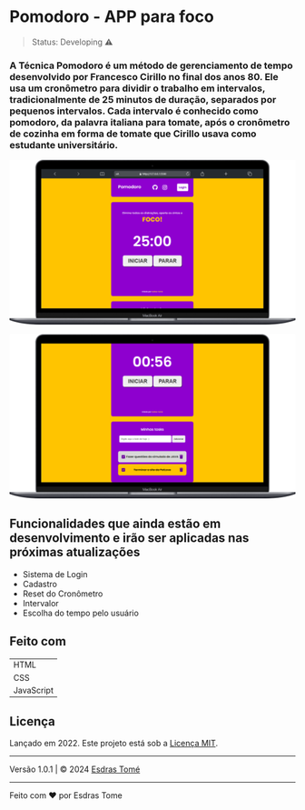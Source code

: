 <h1>Pomodoro - APP para foco</h1>

> Status: Developing ⚠️

### A Técnica Pomodoro é um método de gerenciamento de tempo desenvolvido por Francesco Cirillo no final dos anos 80. Ele usa um cronômetro para dividir o trabalho em intervalos, tradicionalmente de 25 minutos de duração, separados por pequenos intervalos. Cada intervalo é conhecido como pomodoro, da palavra italiana para tomate, após o cronômetro de cozinha em forma de tomate que Cirillo usava como estudante universitário.

![Demonstracao-do-Projeto](/assets/mockup-projeto.png)

![Demonstracao-do-Projeto](/assets/mockup-projeto2.png)

## Funcionalidades que ainda estão em desenvolvimento e irão ser aplicadas nas  próximas atualizações
<ul>
 <li>Sistema de Login</li>
 <li>Cadastro</li>
 <li>Reset do Cronômetro</li>
 <li>Intervalor</li>
 <li>Escolha do tempo pelo usuário</li>
</ul>

## Feito com

<table>
 <tr>
  <td>HTML</td>
 </tr>
 <tr>
  <td>CSS</td>
 </tr>
 <tr>
  <td>JavaScript</td>
 </tr>
</table>

## Licença
Lançado em 2022. Este projeto está sob a [Licença MIT](https://github.com/esdrasstm/pomodoro/blob/main/LICENSE).

---
Versão 1.0.1 | © 2024 [Esdras Tomé](https://github.com/esdrasstm)

---
Feito com ❤ por Esdras Tome
